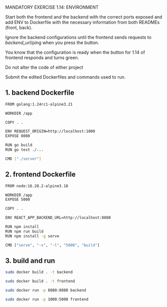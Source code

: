MANDATORY EXERCISE 1.14: ENVIRONMENT

Start both the frontend and the backend with the correct ports exposed and add ENV to Dockerfile with the necessary information from both READMEs (front, back).

Ignore the backend configurations until the frontend sends requests to _backend_url_/ping when you press the button.

You know that the configuration is ready when the button for 1.14 of frontend responds and turns green.

Do not alter the code of either project

Submit the edited Dockerfiles and commands used to run.

## 1. backend Dockerfile

```bash
FROM golang:1.24rc1-alpine3.21

WORKDIR /app

COPY . .

ENV REQUEST_ORIGIN=http://localhost:1000
EXPOSE 8080

RUN go build
RUN go test ./...

CMD ["./server"]
```

## 2. frontend Dockerfile

```bash
FROM node:16.20.2-alpine3.18

WORKDIR /app
EXPOSE 5000

COPY . .

ENV REACT_APP_BACKEND_URL=http://localhost:8080

RUN npm install
RUN npm run build
RUN npm install -g serve

CMD ["serve", "-s", "-l", "5000", "build"]
```

## 3. build and run

```bash
sudo docker build . -t backend

sudo docker build . -t frontend

sudo docker run -p 8080:8080 backend

sudo docker run -p 1000:5000 frontend
```
